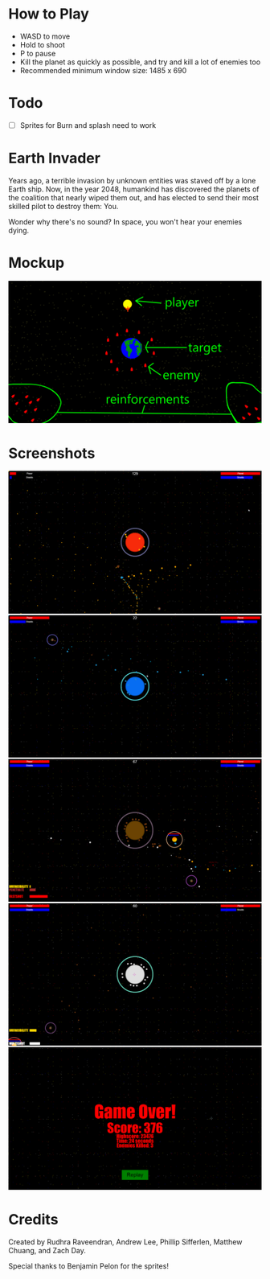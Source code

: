 How to Play
=======
* WASD to move
* Hold to shoot
* P to pause
* Kill the planet as quickly as possible, and try and kill a lot of enemies too
* Recommended minimum window size: 1485 x 690

Todo
=====
- [ ] Sprites for Burn and splash need to work

Earth Invader
=====

Years ago, a terrible invasion by unknown entities was staved off by a lone Earth ship. Now, in the year 2048, humankind has discovered the planets of the coalition that nearly wiped them out, and has elected to send their most skilled pilot to destroy them: You. 

Wonder why there's no sound? In space, you won't hear your enemies dying.

Mockup
=====

![mockup](mockup.png)

Screenshots
=====
![1](1.png)
![2](2.png)
![3](3.png)
![4](4.png)
![5](5.png)

Credits
=========

Created by Rudhra Raveendran, Andrew Lee, Phillip Sifferlen, Matthew Chuang, and Zach Day.

Special thanks to Benjamin Pelon for the sprites!
